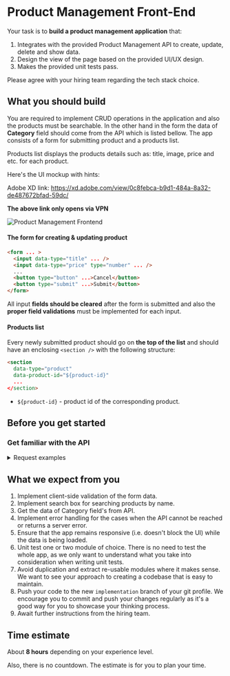 
# Product Management Front-End

Your task is to **build a product management application** that:

1. Integrates with the provided Product Management API to create, update, delete and show data.
2. Design the view of the page based on the provided UI/UX design.
3. Makes the provided unit tests pass.

Please agree with your hiring team regarding the tech stack choice.

## What you should build

You are required to implement CRUD operations in the application and also the products must be searchable. In the other hand in the form the data of **Category** field should come from the API which is listed bellow. The app consists of a form for submitting product and a products list.


Products list displays the products details such as: title, image, price and etc. for each product.

Here's the UI mockup with hints:

Adobe XD link: https://xd.adobe.com/view/0c8febca-b9d1-484a-8a32-de487672bfad-59dc/

**The above link only opens via VPN**

![Product Management Frontend](https://i.ibb.co/VCZbpWP/sampleUX.jpg)


#### The form for creating & updating product

```html
<form ... >
  <input data-type="title" ... />
  <input data-type="price" type="number" ... />
  ...
  <button type="button" ...>Cancel</button>
  <button type="submit" ...>Submit</button>
</form>
```

All input **fields should be cleared** after the form is submitted and also the **proper field validations** must be implemented for each input.

#### Products list

Every newly submitted product should go on **the top of the list** and should have an enclosing `<section />` with the following structure:

```html
<section
  data-type="product"
  data-product-id="${product-id}"
  ...
</section>
```

- `${product-id}` - product id of the corresponding product.

## Before you get started

### Get familiar with the API

<details>
<summary>Request examples</summary>

##### Get products list

```
GET https://dummyjson.com/products
```

##### Create a new product

```
POST https://dummyjson.com/products/add
Content-Type: application/json
body: JSON.stringify({
    title: 'BMW Pencil',
    /* other product data */
})
```

##### Get a product by id

```
GET https://dummyjson.com/products/1
```

##### Update a product by id

```
PUT /* or PATCH */ 'https://dummyjson.com/products/1
Content-Type: application/json
body: JSON.stringify({
    title: 'BMW Pen',
    /* or other product data */
})
```

##### Delete a product by id

```
DELETE https://dummyjson.com/products/1
```

##### Search products by name

```
GET https://dummyjson.com/products/search?q=phone
```

##### Get categories list

```
GET https://dummyjson.com/products/categories
```

</details>


## What we expect from you

1. Implement client-side validation of the form data.
2. Implement search box for searching products by name.
3. Get the data of Category field's from API. 
2. Implement error handling for the cases when the API cannot be reached or returns a server error.
3. Ensure that the app remains responsive (i.e. doesn't block the UI) while the data is being loaded.
4. Unit test one or two module of choice. There is no need to test the whole app, as we only want to understand what you take into consideration when writing unit tests.
5. Avoid duplication and extract re-usable modules where it makes sense. We want to see your approach to creating a codebase that is easy to maintain.
6. Push your code to the new `implementation` branch of your git profile. We encourage you to commit and push your changes regularly as it's a good way for you to showcase your thinking process.
7. Await further instructions from the hiring team.

## Time estimate

About **8 hours** depending on your experience level.

Also, there is no countdown. The estimate is for you to plan your time.

